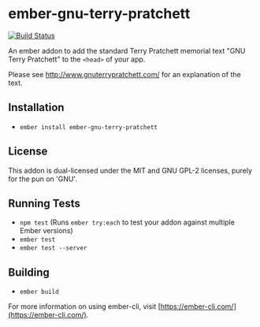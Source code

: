 # ember-gnu-terry-pratchett

[![Build Status](https://travis-ci.org/ibroadfo/ember-gnu-terry-pratchett.svg?branch=master)](https://travis-ci.org/ibroadfo/ember-gnu-terry-pratchett)

An ember addon to add the standard Terry Pratchett memorial text "GNU Terry Pratchett" to the `<head>` of your app.

Please see <http://www.gnuterrypratchett.com/> for an explanation of the text.

## Installation

* `ember install ember-gnu-terry-pratchett`

## License

This addon is dual-licensed under the MIT and GNU GPL-2 licenses, purely for the pun on 'GNU'.

## Running Tests

* `npm test` (Runs `ember try:each` to test your addon against multiple Ember versions)
* `ember test`
* `ember test --server`

## Building

* `ember build`

For more information on using ember-cli, visit [https://ember-cli.com/](https://ember-cli.com/).
